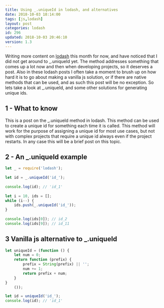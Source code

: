 ```yaml
---
title: Using _.uniqueId in lodash, and alternatives
date: 2018-10-03 18:14:00
tags: [js,lodash]
layout: post
categories: lodash
id: 296
updated: 2018-10-03 20:46:10
version: 1.3
---
```


Writing more content on [lodash](https://lodash.com/) this month for now, and have noticed that I did not get around to \_.uniqueId yet. The method addresses something that comes up a lot now and then when developing projects, so it deserves a post. Also in these lodash posts I often take a moment to brush up on how hard it is to go about making a vanilla js solution, or if there are native methods that can be used, and as such this post will be no exception. So lets take a look at \_.uniqueId, and some other solutions for generating unique ids.

<!-- more -->

## 1 - What to know

This is a post on the \_.uniqueId method in lodash. This method can be used to create a unique id for something each time it is called. This method will work for the purpose of assigning a unique id for most use cases, but not with complex projects that require a unique id always even if the project restarts. In any case this will be a brief post on this topic.

## 2 - An \_.uniqueId example

```js
let _ = require('lodash');
 
let id = _.uniqueId('id_');
 
console.log(id); // 'id_1'
 
let i = 10, ids = [];
while (i--) {
    ids.push(_.uniqueId('id_'));
}
 
console.log(ids[0]); // id_2
console.log(ids[9]); // id_11
```

## 3 Vanilla js alternative to \_.uniqueId

```js
let uniqueId = (function () {
    let num = 0;
    return function (prefix) {
        prefix = String(prefix) || '';
        num += 1;
        return prefix + num;
    }
}
    ());

let id = uniqueId('id_');
console.log(id); // 'id_1'
```
